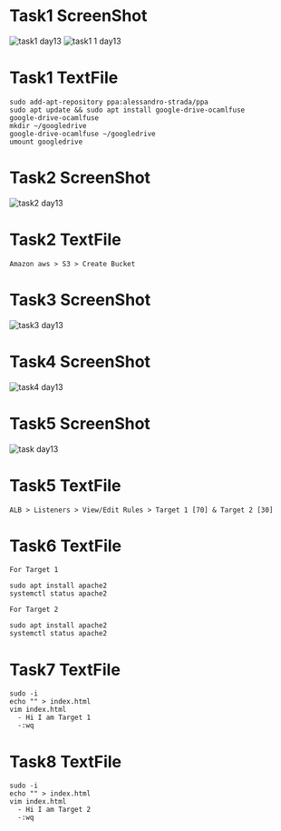 
# Task1 ScreenShot
![task1  day13](https://user-images.githubusercontent.com/85029049/123077785-fdb94780-d437-11eb-96d7-b8ca5f3c6f67.png)
![task1 1 day13](https://user-images.githubusercontent.com/85029049/123077855-10338100-d438-11eb-9ab0-db06cf10651c.png)


# Task1 TextFile 

```
sudo add-apt-repository ppa:alessandro-strada/ppa
sudo apt update && sudo apt install google-drive-ocamlfuse
google-drive-ocamlfuse
mkdir ~/googledrive
google-drive-ocamlfuse ~/googledrive
umount googledrive
```


# Task2 ScreenShot
![task2 day13](https://user-images.githubusercontent.com/85029049/123078635-ca2aed00-d438-11eb-8d0c-46abc5643395.png)

# Task2 TextFile

```
Amazon aws > S3 > Create Bucket
```
# Task3 ScreenShot
![task3 day13](https://user-images.githubusercontent.com/85029049/123079010-2a219380-d439-11eb-95ce-10912373ae68.png)

# Task4 ScreenShot
![task4  day13](https://user-images.githubusercontent.com/85029049/123079112-402f5400-d439-11eb-9131-8a4dd29894bc.png)

# Task5 ScreenShot
![task day13](https://user-images.githubusercontent.com/85029049/123079242-5e954f80-d439-11eb-9ab4-c0eae437fbd6.png)

# Task5 TextFile
```
ALB > Listeners > View/Edit Rules > Target 1 [70] & Target 2 [30]
```

# Task6 TextFile
```
For Target 1

sudo apt install apache2
systemctl status apache2

For Target 2

sudo apt install apache2
systemctl status apache2
```
# Task7 TextFile
```
sudo -i
echo "" > index.html
vim index.html
  - Hi I am Target 1
  -:wq
```
# Task8 TextFile

```
sudo -i
echo "" > index.html
vim index.html
  - Hi I am Target 2
  -:wq
```


